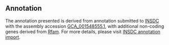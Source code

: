 

Annotation
----------

The annotation presented is derived from annotation submitted to
[INSDC](http://www.insdc.org) with the assembly accession
[GCA\_001548555.1](http://www.ebi.ac.uk/ena/data/view/GCA_001548555.1),
with additional non-coding genes derived from
[Rfam](http://rfam.xfam.org/). For more details, please visit [INSDC
annotation
import](http://ensemblgenomes.org/info/data/insdc_annotation).
